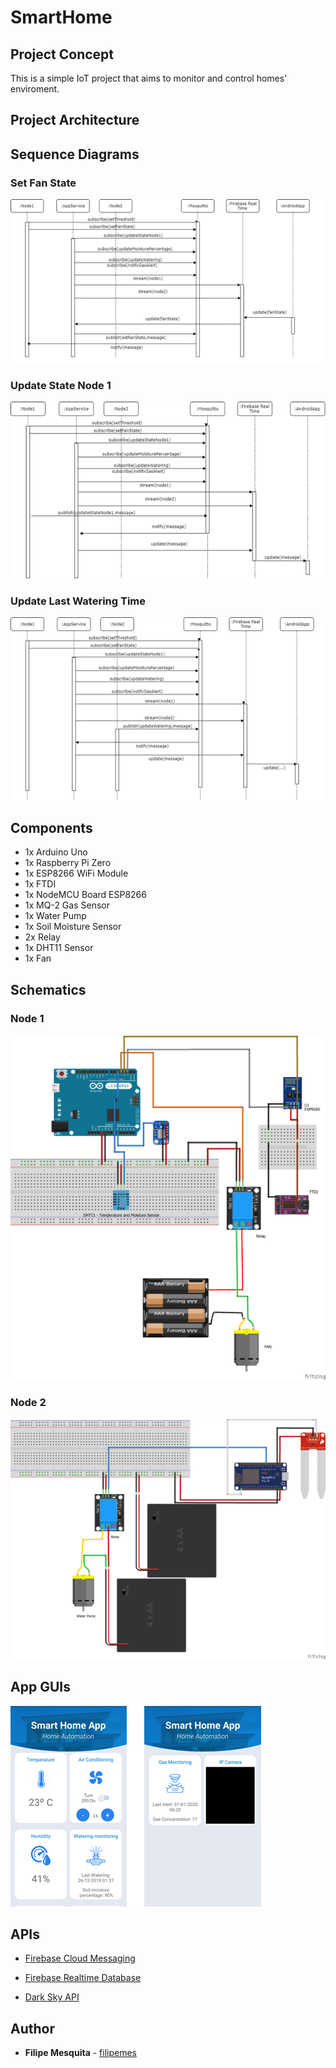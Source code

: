 # SmartHome 

## Project Concept

This is a simple IoT project that aims to monitor and control homes' enviroment.

## Project Architecture


## Sequence Diagrams


### Set Fan State

![Set Fan State](images/set_fan_state_sequence_diagram.png)

### Update State Node 1

![Update State Node1](images/update_state_node1_sequence_diagram.png)

### Update Last Watering Time

![Update Watering](images/update_watering_sequence_diagram.png)

## Components 

- 1x Arduino Uno
- 1x Raspberry Pi Zero
- 1x ESP8266 WiFi Module
- 1x FTDI
- 1x NodeMCU Board ESP8266
- 1x MQ-2 Gas Sensor
- 1x Water Pump
- 1x Soil Moisture Sensor
- 2x Relay
- 1x DHT11 Sensor
- 1x Fan

## Schematics 

### Node 1

![Node1 Sketch](images/node1.png)

### Node 2

![Node1 Sketch](images/node2.png)


## App GUIs

![GUI](images/app_gui.png)

## APIs

- [Firebase Cloud Messaging](https://firebase.google.com/docs/cloud-messaging)

- [Firebase Realtime Database](https://firebase.google.com/docs/database) 

- [Dark Sky API](https://darksky.net/dev) 

## Author

* **Filipe Mesquita** - [filipemes](https://github.com/filipemes)

